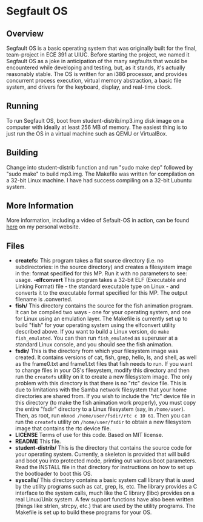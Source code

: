 Segfault OS
===========

Overview
-----------
Segfault OS is a basic operating system that was originally built for the final, team-project in ECE 391 at UIUC. Before starting the project, we named it Segfault OS as a joke in anticipation of the many segfaults that would be encountered while developing and testing, but, as it stands, it's actually reasonably stable. The OS is written for an i386 processor, and provides concurrent process execution, virtual memory abstraction, a basic file system, and drivers for the keyboard, display, and real-time clock.

Running
-----------
To run Segfault OS, boot from student-distrib/mp3.img disk image on a computer with ideally at least 256 MB of memory. The easiest thing is to just run the OS in a virtual machine such as QEMU or VirtualBox.

Building
-----------
Change into student-distrib function and run "sudo make dep" followed by "sudo make" to build mp3.img. The Makefile was written for compilation on a 32-bit Linux machine. I have had success compiling on a 32-bit Lubuntu system.

More Information
-----------
More information, including a video of Sefault-OS in action, can be found [here](http://www.johnmccann.io/#segfault-os) on my personal website.

Files
-----------

- **createfs:** This program takes a flat source directory (i.e. no subdirectories: in the source directory) and creates a filesystem image in the: format specified for this MP.  Run it with no parameters to see: usage.
-**elfconvert** This program takes a 32-bit ELF (Executable and Linking Format) file - the standard executable type on Linux - and converts it to the executable format specified for this MP.  The output filename is <exename>.converted.
- **fish/** This directory contains the source for the fish animation program. It can be compiled two ways - one for your operating system, and one for Linux using an emulation layer.  The Makefile is currently set up to build "fish" for your operating system using the elfconvert utility described above.  If you want to build a Linux version, do ``` make fish_emulated ```.  You can then run ``` fish_emulated ``` as superuser at a standard Linux console, and you should see the fish animation.
- **fsdir/** This is the directory from which your filesystem image was created. It contains versions of cat, fish, grep, hello, ls, and shell, as well as the frame0.txt and frame1.txt files that fish needs to run. If you want to change files in your OS's filesystem, modify this directory and then run the ``` createfs ``` utility on it to create a new filesystem image.
The only problem with this directory is that there is no "rtc" device file.  This is due to limitations with the Samba network filesystem that your home directories are shared from. If you wish to include the "rtc" device file in this directory (to make the fish animation work properly), you must copy the entire "fsdir" directory to a Linux filesystem (say, in ``` /home/user ```).  Then, as root, run ``` mknod /home/user/fsdir/rtc c 10 61 ```.  Then you can run the ``` createfs ``` utility on ``` /home/user/fsdir ``` to obtain a new filesystem image that contains the rtc device file.
- **LICENSE** Terms of use for this code.  Based on MIT license.
- **README** This file.
- **student-distrib/** This is the directory that contains the source code for your operating system.  Currently, a skeleton is provided that will build and boot you into protected mode, printing out various boot parameters.  Read the INSTALL file in that directory for instructions on how to set up the bootloader to boot this OS.
- **syscalls/** This directory contains a basic system call library that is used by the utility programs such as cat, grep, ls, etc.  The library provides a C interface to the system calls, much like the C library (libc) provides on a real Linux/Unix system.  A few support functions have also been written (things like strlen, strcpy, etc.) that are used by the utility programs.  The Makefile is set up to build these programs for your OS.
